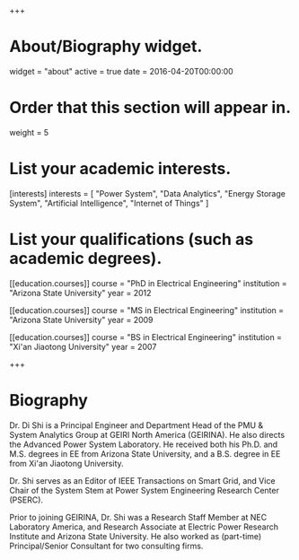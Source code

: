+++
# About/Biography widget.
widget = "about"
active = true
date = 2016-04-20T00:00:00

# Order that this section will appear in.
weight = 5

# List your academic interests.
[interests]
  interests = [
    "Power System",
    "Data Analytics",
    "Energy Storage System",
    "Artificial Intelligence",
    "Internet of Things"
  ]

# List your qualifications (such as academic degrees).
[[education.courses]]
  course = "PhD in Electrical Engineering"
  institution = "Arizona State University"
  year = 2012

[[education.courses]]
  course = "MS in Electrical Engineering"
  institution = "Arizona State University"
  year = 2009

[[education.courses]]
  course = "BS in Electrical Engineering"
  institution = "Xi'an Jiaotong University"
  year = 2007
 
+++

# Biography

Dr. Di Shi is a Principal Engineer and Department Head of the PMU & System Analytics Group at GEIRI North America (GEIRINA). He also directs the Advanced Power System Laboratory. He received both his Ph.D. and M.S. degrees in EE from Arizona State University, and a B.S. degree in EE from Xi'an Jiaotong University.

Dr. Shi serves as an Editor of IEEE Transactions on Smart Grid, and Vice Chair of the System Stem at Power System Engineering Research Center (PSERC). 

Prior to joining GEIRINA, Dr. Shi was a Research Staff Member at NEC Laboratory America, and Research Associate at Electric Power Research Institute and Arizona State University. He also worked as (part-time) Principal/Senior Consultant for two consulting firms.

